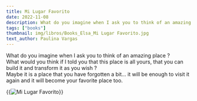 ```yaml
---
title: Mi Lugar Favorito
date: 2022-11-08
description: What do you imagine when I ask you to think of an amazing place ?
tags: ["books"]
thumbnail: img/libros/Books_Elsa_Mi Lugar Favorito.jpg
text_author: Paulina Vargas
---
```


What do you imagine when I ask you to think of an amazing place ?<br> 
What would you think if I told you that this place is all yours, that you can build it and transform it as you wish ?<br> 
Maybe it is a place that you have forgotten a bit... it will be enough to visit it again and it will become your favorite place too.

{{<image src="img/libros/8_Book_Mi Lugar Favorito.jpg" alt="Mi Lugar Favorito">}}
